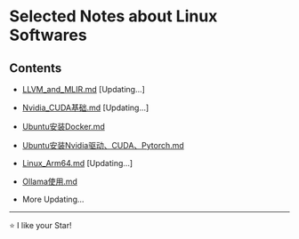 # Selected Notes about Linux Softwares

## Contents

- [LLVM_and_MLIR.md](LLVM_and_MLIR.md) [Updating...]

- [Nvidia_CUDA基础.md](Nvidia_CUDA基础.md) [Updating...]

- [Ubuntu安装Docker.md](Ubuntu安装Docker.md)

- [Ubuntu安装Nvidia驱动、CUDA、Pytorch.md](Ubuntu安装Nvidia驱动、CUDA、Pytorch.md)

- [Linux_Arm64.md](Linux_Arm64.md) [Updating...]

- [Ollama使用.md](Ollama使用.md)

- More Updating...

***
⭐ I like your Star!
